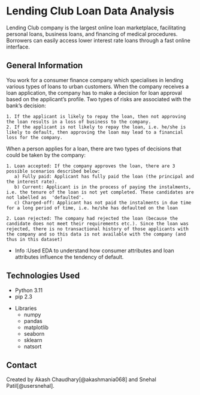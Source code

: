 # Lending Club Loan Data Analysis

Lending Club company is the largest online loan marketplace, facilitating personal loans, business loans, and financing of medical procedures. Borrowers can easily access lower interest rate loans through a fast online interface.


## General Information

You work for a consumer finance company which specialises in lending various types of loans to urban customers. When the company receives a loan application, the company has to make a decision for loan approval based on the applicant’s profile. Two types of risks are associated with the bank’s decision:

	1. If the applicant is likely to repay the loan, then not approving the loan results in a loss of business to the company.
	2. If the applicant is not likely to repay the loan, i.e. he/she is likely to default, then approving the loan may lead to a financial loss for the company.

When a person applies for a loan, there are two types of decisions that could be taken by the company:

    1. Loan accepted: If the company approves the loan, there are 3 possible scenarios described below:
       a) Fully paid: Applicant has fully paid the loan (the principal and the interest rate).
       b) Current: Applicant is in the process of paying the instalments, i.e. the tenure of the loan is not yet completed. These candidates are not labelled as  'defaulted'.
       c) Charged-off: Applicant has not paid the instalments in due time for a long period of time, i.e. he/she has defaulted on the loan

    2. Loan rejected: The company had rejected the loan (because the candidate does not meet their requirements etc.). Since the loan was rejected, there is no transactional history of those applicants with the company and so this data is not available with the company (and thus in this dataset)

* Info :Used EDA to understand how consumer attributes and loan attributes influence the tendency of default.


## Technologies Used
* Python 3.11
* pip 2.3
- Libraries
	- numpy
	- pandas
	- matplotlib
	- seaborn
	- sklearn
	- natsort


## Contact
Created by Akash Chaudhary[@akashmania068] and Snehal Patil[@usersnehal].
